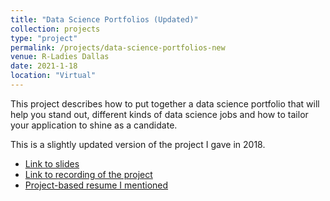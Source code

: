 ```yaml
---
title: "Data Science Portfolios (Updated)"
collection: projects
type: "project"
permalink: /projects/data-science-portfolios-new
venue: R-Ladies Dallas
date: 2021-1-18
location: "Virtual"
---
```


This project describes how to put together a data science portfolio that will help you stand out, different kinds of data science jobs and how to tailor your application to shine as a candidate.

This is a slightly updated version of the project I gave in 2018. 

* [Link to slides](http://www.rctatman.com/files/Tatman_2021_DataSciencePortfolios.pdf)
* [Link to recording of the project](https://www.youtube.com/watch?v=O4QEiHvncdk&ab_channel=RabbitHoleAI)
* [Project-based resume I mentioned](http://www.rctatman.com/files/Tatman_projectBasedResume.pdf)
